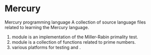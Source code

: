 # Mercury
Mercury programming language
A collection of source language files related to learning the Mercury language.
  1. module <primality> is an implementation of the Miller-Rabin primality test.
  2. module <primes> is a collection of functions related to prime numbers.
  3. various <test> platforms for testing <primality> and <primes>.
